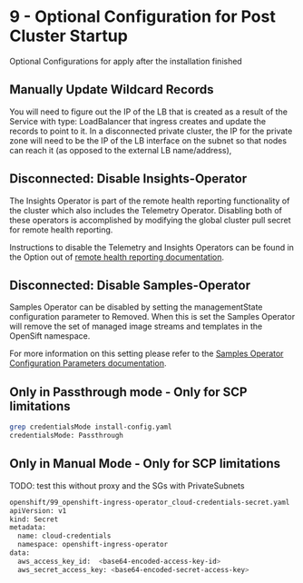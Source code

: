 # 9 - Optional Configuration for Post Cluster Startup

Optional Configurations for apply after the installation finished

## Manually Update Wildcard Records

You will need to figure out the IP of the LB that is created as a result of the Service with type: LoadBalancer that ingress creates and update the records to point to it. In a disconnected private cluster, the IP for the private zone will need to be the IP of the LB interface on the subnet so that nodes can reach it (as opposed to the external LB name/address),

## Disconnected: Disable Insights-Operator

The Insights Operator is part of the remote health reporting functionality of the cluster which also includes the Telemetry Operator.  Disabling both of these operators is accomplished by  modifying the global cluster pull secret for remote health reporting.

Instructions to disable the Telemetry and Insights Operators can be found in the Option out of [remote health reporting documentation](https://docs.openshift.com/container-platform/latest/support/remote_health_monitoring/opting-out-of-remote-health-reporting.html).

## Disconnected: Disable Samples-Operator

Samples Operator can be disabled by setting the managementState configuration parameter to Removed.  When this is set the Samples Operator will remove the set of managed image streams and templates in the OpenSift namespace.  

For more information on this setting please refer to the [Samples Operator Configuration Parameters documentation](https://docs.openshift.com/container-platform/latest/openshift_images/configuring-samples-operator.html#samples-operator-configuration_configuring-samples-operator).

## Only in Passthrough mode - Only for SCP limitations

```sh
grep credentialsMode install-config.yaml
credentialsMode: Passthrough
```

## Only in Manual Mode - Only for SCP limitations 

TODO: test this without proxy and the SGs with PrivateSubnets

```sh
openshift/99_openshift-ingress-operator_cloud-credentials-secret.yaml
apiVersion: v1
kind: Secret
metadata:
  name: cloud-credentials
  namespace: openshift-ingress-operator
data:
  aws_access_key_id:  <base64-encoded-access-key-id>
  aws_secret_access_key: <base64-encoded-secret-access-key>
```
